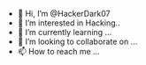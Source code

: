 - 👋 Hi, I’m @HackerDark07
- 👀 I’m interested in Hacking..
- 🌱 I’m currently learning ...
- 💞️ I’m looking to collaborate on ...
- 📫 How to reach me ...

<!---
HackerDark07/HackerDark07 is a ✨ special ✨ repository because its `README.md` (this file) appears on your GitHub profile.
You can click the Preview link to take a look at your changes.
--->
